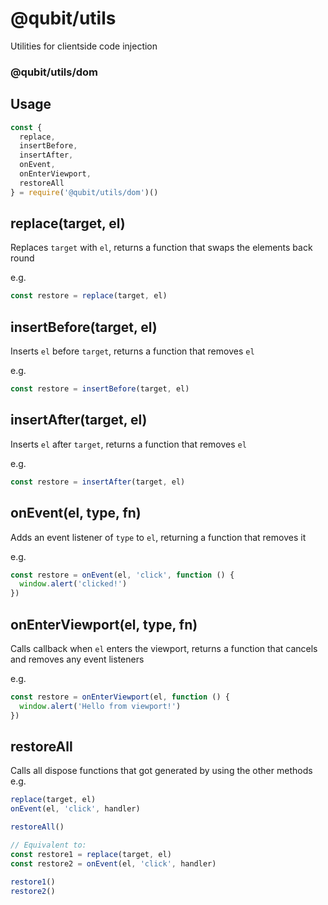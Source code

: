 # @qubit/utils
Utilities for clientside code injection


### @qubit/utils/dom

## Usage
```js
const {
  replace,
  insertBefore,
  insertAfter,
  onEvent,
  onEnterViewport,
  restoreAll
} = require('@qubit/utils/dom')()
````

## replace(target, el)
Replaces `target` with `el`, returns a function that swaps the elements back round

e.g.
```js
const restore = replace(target, el)
```

## insertBefore(target, el)
Inserts `el` before `target`, returns a function that removes `el`

e.g.
```js
const restore = insertBefore(target, el)
```

## insertAfter(target, el)
Inserts `el` after `target`, returns a function that removes `el`

e.g.
```js
const restore = insertAfter(target, el)
```

## onEvent(el, type, fn)
Adds an event listener of `type` to `el`, returning a function that removes it

e.g.
```js
const restore = onEvent(el, 'click', function () {
  window.alert('clicked!')
})
```

## onEnterViewport(el, type, fn)
Calls callback when `el` enters the viewport, returns a function that cancels and removes any event listeners

e.g.
```js
const restore = onEnterViewport(el, function () {
  window.alert('Hello from viewport!')
})
```

## restoreAll
Calls all dispose functions that got generated by using the other methods
e.g.
```js
replace(target, el)
onEvent(el, 'click', handler)

restoreAll()

// Equivalent to:
const restore1 = replace(target, el)
const restore2 = onEvent(el, 'click', handler)

restore1()
restore2()
```
